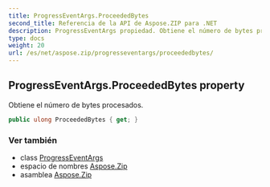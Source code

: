 ```yaml
---
title: ProgressEventArgs.ProceededBytes
second_title: Referencia de la API de Aspose.ZIP para .NET
description: ProgressEventArgs propiedad. Obtiene el número de bytes procesados.
type: docs
weight: 20
url: /es/net/aspose.zip/progresseventargs/proceededbytes/
---
```

## ProgressEventArgs.ProceededBytes property

Obtiene el número de bytes procesados.

```csharp
public ulong ProceededBytes { get; }
```

### Ver también

* class [ProgressEventArgs](../)
* espacio de nombres [Aspose.Zip](../../progresseventargs/)
* asamblea [Aspose.Zip](../../../)


